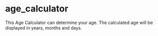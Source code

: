 # age_calculator
This Age Calculator can determine your age. The calculated age will be displayed in years, months and days.
